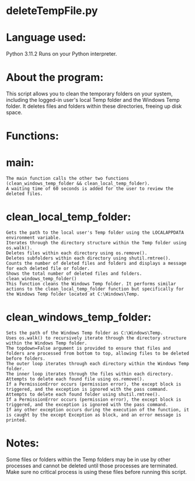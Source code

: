 # deleteTempFile.py

# Language used:
Python 3.11.2
Runs on your Python interpreter.

# About the program:
This script allows you to clean the temporary folders on your system, including the logged-in user's local Temp folder and the Windows Temp folder. It deletes files and folders within these directories, freeing up disk space.

# Functions:

# main:

    The main function calls the other two functions (clean_windows_temp_folder && clean_local_temp_folder).
    A waiting time of 60 seconds is added for the user to review the deleted files.

# clean_local_temp_folder:

    Gets the path to the local user's Temp folder using the LOCALAPPDATA environment variable.
    Iterates through the directory structure within the Temp folder using os.walk().
    Deletes files within each directory using os.remove().
    Deletes subfolders within each directory using shutil.rmtree().
    Counts the number of deleted files and folders and displays a message for each deleted file or folder.
    Shows the total number of deleted files and folders.
    clean_windows_temp_folder()
    This function cleans the Windows Temp folder. It performs similar actions to the clean_local_temp_folder function but specifically for the Windows Temp folder located at C:\Windows\Temp.

# clean_windows_temp_folder:

    Sets the path of the Windows Temp folder as C:\Windows\Temp.
    Uses os.walk() to recursively iterate through the directory structure within the Windows Temp folder.
    The topdown=False argument is provided to ensure that files and folders are processed from bottom to top, allowing files to be deleted before folders.
    The outer loop iterates through each directory within the Windows Temp folder.
    The inner loop iterates through the files within each directory.
    Attempts to delete each found file using os.remove().
    If a PermissionError occurs (permission error), the except block is triggered, and the exception is ignored with the pass command.
    Attempts to delete each found folder using shutil.rmtree().
    If a PermissionError occurs (permission error), the except block is triggered, and the exception is ignored with the pass command.
    If any other exception occurs during the execution of the function, it is caught by the except Exception as block, and an error message is printed.

# Notes:

Some files or folders within the Temp folders may be in use by other processes and cannot be deleted until those processes are terminated. Make sure no critical process is using these files before running this script.

